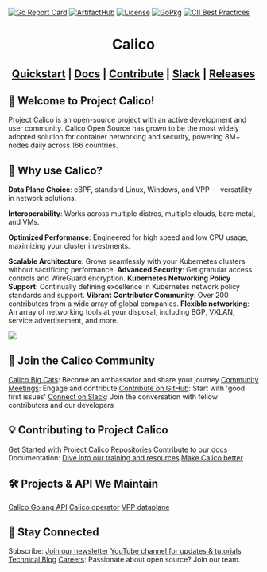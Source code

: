 [![Go Report Card](https://goreportcard.com/badge/github.com/projectcalico/calico)](https://goreportcard.com/report/github.com/projectcalico/calico)
[![ArtifactHub](https://img.shields.io/endpoint?url=https://artifacthub.io/badge/repository/tigera-operator)](https://artifacthub.io/packages/helm/projectcalico/tigera-operator)
[![License](https://img.shields.io/badge/license-Apache-blue.svg)](calico/LICENSE)
[![GoPkg](https://pkg.go.dev/badge/k8s.io/kubernetes.svg)](https://pkg.go.dev/github.com/projectcalico/api)
[![CII Best Practices](https://bestpractices.coreinfrastructure.org/projects/6064/badge)](https://bestpractices.coreinfrastructure.org/projects/6064)

<div align=center>
<h1>Calico</h1>
<h2>
<a href="https://projectcalico.docs.tigera.io/getting-started/kubernetes/quickstart">Quickstart</a> |
<a href="https://projectcalico.docs.tigera.io">Docs</a> |
<a href="CONTRIBUTING.md">Contribute</a> |
<a href="https://slack.projectcalico.org">Slack</a> |
<a href="https://github.com/projectcalico/calico/releases">Releases</a>
</h2>
</div>

## 🐾 Welcome to Project Calico!

Project Calico is an open-source project with an active development and user community. Calico Open Source has grown to be the most widely adopted solution for container networking and security, powering 8M+ nodes daily across 166 countries.

## 🌟 Why use Calico?

**Data Plane Choice**: eBPF, standard Linux, Windows, and VPP — versatility in network solutions.

**Interoperability**: Works across multiple distros, multiple clouds, bare metal, and VMs.

**Optimized Performance**: Engineered for high speed and low CPU usage, maximizing your cluster investments.

**Scalable Architecture**: Grows seamlessly with your Kubernetes clusters without sacrificing performance.
**Advanced Security**: Get granular access controls and WireGuard encryption.
**Kubernetes Networking Policy Support**: Continually defining excellence in Kubernetes network policy standards and support.
**Vibrant Contributor Community**: Over 200 contributors from a wide array of global companies.
**Flexible networking**: An array of networking tools at your disposal, including BGP, VXLAN, service advertisement, and more.

<img src="https://www.tigera.io/app/uploads/2023/09/Ecosystem_2023_02.svg">

## 🤝 Join the Calico Community
[Calico Big Cats][big-cats]: Become an ambassador and share your journey
[Community Meetings][community-meetings]: Engage and contribute
[Contribute on GitHub][first-issues]: Start with 'good first issues'
[Connect on Slack][slack]: Join the conversation with fellow contributors and our developers

## 💡 Contributing to Project Calico

[Get Started with Project Calico][get-started]
[Repositories][repos]
[Contribute to our docs][docs-contrib]
Documentation: [Dive into our training and resources][resources]
[Make Calico better][issues]

## 🛠️ Projects & API We Maintain

[Calico Golang API][api]
[Calico operator][operator]
[VPP dataplane][vpp]

## 📢 Stay Connected

Subscribe: [Join our newsletter][news]
[YouTube channel for updates & tutorials][youtube]
[Technical Blog][blog]
[Careers][join]: Passionate about open source? Join our team.

[big-cats]: https://www.tigera.io/project-calico/calico-big-cats-ambassador-program/#meet-calico-big-cats
[community-meetings]: https://calendar.google.com/calendar/u/0/embed?src=tigera.io_uunmavdev5ndovf0hc4frtl0i0@group.calendar.google.com
[first-issues]: https://github.com/projectcalico/calico/labels/good%20first%20issue
[slack]: https://slack.projectcalico.org/
[get-started]: https://docs.tigera.io/calico/latest/about
[repos]: https://github.com/orgs/projectcalico/repositories
[docs-contrib]: https://github.com/projectcalico/calico/blob/master/CONTRIBUTING_DOCS.md
[resources]: https://docs.tigera.io/calico/latest/about/training-resources
[issues]: https://github.com/projectcalico/calico/issues
[api]: https://github.com/projectcalico/api
[operator]: https://github.com/tigera/operator
[vpp]: https://github.com/projectcalico/vpp-dataplane
[news]: https://www.tigera.io/project-calico/#:~:text=Join%20Calico%20Open%20Source%20community%20newsletter
[youtube]: https://www.youtube.com/channel/UCFpTnXDNcBoXI4gqCDmegFA
[blog]: https://www.tigera.io/blog/?_sft_category=technical-blog
[join]: https://www.tigera.io/careers/

